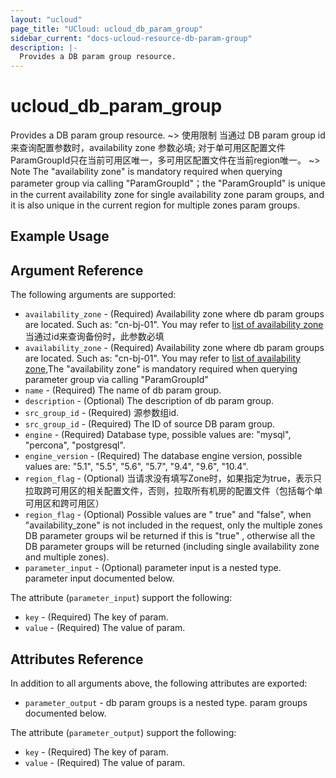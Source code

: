 ```yaml
---
layout: "ucloud"
page_title: "UCloud: ucloud_db_param_group"
sidebar_current: "docs-ucloud-resource-db-param-group"
description: |-
  Provides a DB param group resource.
---
```


# ucloud_db_param_group

Provides a DB param group resource.
~> 使用限制 当通过 DB param group id来查询配置参数时，availability zone 参数必填; 对于单可用区配置文件ParamGroupId只在当前可用区唯一，多可用区配置文件在当前region唯一。 
~> Note The "availability zone" is mandatory required when querying parameter group via calling "ParamGroupId"；the "ParamGroupId" is unique in the current availability zone for single availability zone param groups, and it is also unique in the current region for multiple zones param groups.
## Example Usage

## Argument Reference

The following arguments are supported:

* `availability_zone` - (Required) Availability zone where db param groups are located. Such as: "cn-bj-01". You may refer to [list of availability zone](https://docs.ucloud.cn/api/summary/regionlist)当通过id来查询备份时，此参数必填
* `availability_zone` - (Required) Availability zone where db param groups are located. Such as: "cn-bj-01". You may refer to [list of availability zone](https://docs.ucloud.cn/api/summary/regionlist),The "availability zone" is mandatory required when querying parameter group via calling "ParamGroupId"
* `name` - (Required) The name of db param group.
* `description` - (Optional) The description of db param group.
* `src_group_id` - (Required) 源参数组id.
* `src_group_id` - (Required) The ID of source DB param group.
* `engine` - (Required) Database type, possible values are: "mysql", "percona", "postgresql".
* `engine_version` - (Required) The database engine version, possible values are: "5.1", "5.5", "5.6", "5.7", "9.4", "9.6", "10.4".
* `region_flag` - (Optional) 当请求没有填写Zone时，如果指定为true，表示只拉取跨可用区的相关配置文件，否则，拉取所有机房的配置文件（包括每个单可用区和跨可用区）
* `region_flag` - (Optional) Possible values are " true" and "false", when "availability_zone" is not included in the request, only the multiple zones DB parameter groups wil be returned if this is "true" , otherwise all the DB parameter groups will be returned (including single availability zone and multiple zones).
* `parameter_input` - (Optional) parameter input is a nested type. parameter input documented below.

The attribute (`parameter_input`) support the following:
* `key` - (Required) The key of param.
* `value` - (Required) The value of param.

## Attributes Reference

In addition to all arguments above, the following attributes are exported:

* `parameter_output` - db param groups is a nested type. param groups documented below.

The attribute (`parameter_output`) support the following:

* `key` - (Required) The key of param.
* `value` - (Required) The value of param.

